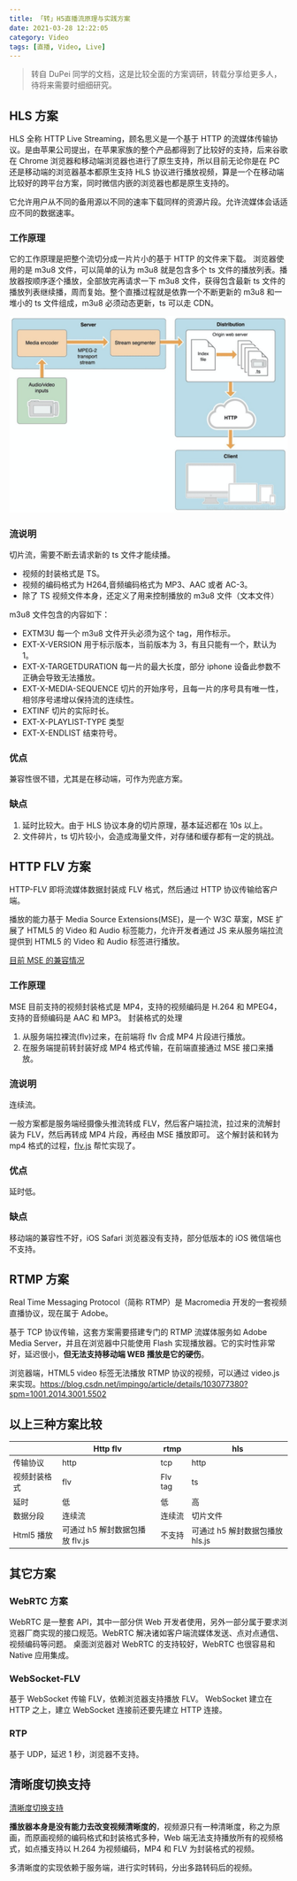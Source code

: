 ```yaml
---
title: 「转」H5直播流原理与实践方案
date: 2021-03-28 12:22:05
category: Video
tags: [直播, Video, Live]
---
```


> 转自 DuPei 同学的文档，这是比较全面的方案调研，转载分享给更多人，待将来需要时细细研究。

## HLS 方案

HLS 全称 HTTP Live Streaming，顾名思义是一个基于 HTTP 的流媒体传输协议。是由苹果公司提出，在苹果家族的整个产品都得到了比较好的支持，后来谷歌在 Chrome 浏览器和移动端浏览器也进行了原生支持，所以目前无论你是在 PC 还是移动端的浏览器基本都原生支持 HLS 协议进行播放视频，算是一个在移动端比较好的跨平台方案，同时微信内嵌的浏览器也都是原生支持的。

它允许用户从不同的备用源以不同的速率下载同样的资源片段。允许流媒体会话适应不同的数据速率。

### 工作原理

它的工作原理是把整个流切分成一片片小的基于 HTTP 的文件来下载。
浏览器使用的是 m3u8 文件，可以简单的认为 m3u8 就是包含多个 ts 文件的播放列表。播放器按顺序逐个播放，全部放完再请求一下 m3u8 文件，获得包含最新 ts 文件的播放列表继续播，周而复始。整个直播过程就是依靠一个不断更新的 m3u8 和一堆小的 ts 文件组成，m3u8 必须动态更新，ts 可以走 CDN。

![](/imgs/video_live_hls.png)

### 流说明

切片流，需要不断去请求新的 ts 文件才能续播。

- 视频的封装格式是 TS。
- 视频的编码格式为 H264,音频编码格式为 MP3、AAC 或者 AC-3。
- 除了 TS 视频文件本身，还定义了用来控制播放的 m3u8 文件（文本文件）

m3u8 文件包含的内容如下：

- EXTM3U
  每一个 m3u8 文件开头必须为这个 tag，用作标示。
- EXT-X-VERSION
  用于标示版本，当前版本为 3，有且只能有一个，默认为 1。
- EXT-X-TARGETDURATION
  每一片的最大长度，部分 iphone 设备此参数不正确会导致无法播放。
- EXT-X-MEDIA-SEQUENCE
  切片的开始序号，且每一片的序号具有唯一性，相邻序号递增以保持流的连续性。
- EXTINF
  切片的实际时长。
- EXT-X-PLAYLIST-TYPE
  类型
- EXT-X-ENDLIST
  结束符号。

### 优点

兼容性很不错，尤其是在移动端，可作为兜底方案。

### 缺点

1. 延时比较大。由于 HLS 协议本身的切片原理，基本延迟都在 10s 以上。
2. 文件碎片，ts 切片较小，会造成海量文件，对存储和缓存都有一定的挑战。

## HTTP FLV 方案

HTTP-FLV 即将流媒体数据封装成 FLV 格式，然后通过 HTTP 协议传输给客户端。

播放的能力基于 Media Source Extensions(MSE)，是一个 W3C 草案，MSE 扩展了 HTML5 的 Video 和 Audio 标签能力，允许开发者通过 JS 来从服务端拉流提供到 HTML5 的 Video 和 Audio 标签进行播放。

[目前 MSE 的兼容情况](https://caniuse.com/?search=Media%20Source%20Extensions)

### 工作原理

MSE 目前支持的视频封装格式是 MP4，支持的视频编码是 H.264 和 MPEG4，支持的音频编码是 AAC 和 MP3。
封装格式的处理

1. 从服务端拉裸流(flv)过来，在前端将 flv 合成 MP4 片段进行播放。
2. 在服务端提前转封装好成 MP4 格式传输，在前端直接通过 MSE 接口来播放。

### 流说明

连续流。

一般方案都是服务端经摄像头推流转成 FLV，然后客户端拉流，拉过来的流解封装为 FLV，然后再转成 MP4 片段，再经由 MSE 播放即可。
这个解封装和转为 mp4 格式的过程，[flv.js](https://github.com/bilibili/flv.js) 帮忙实现了。

### 优点

延时低。

### 缺点

移动端的兼容性不好，iOS Safari 浏览器没有支持，部分低版本的 iOS 微信端也不支持。

## RTMP 方案

Real Time Messaging Protocol（简称 RTMP）是 Macromedia 开发的一套视频直播协议，现在属于 Adobe。

基于 TCP 协议传输，这套方案需要搭建专门的 RTMP 流媒体服务如 Adobe Media Server，并且在浏览器中只能使用 Flash 实现播放器。它的实时性非常好，延迟很小，**但无法支持移动端 WEB 播放是它的硬伤**。

浏览器端，HTML5 video 标签无法播放 RTMP 协议的视频，可以通过 video.js 来实现。https://blog.csdn.net/impingo/article/details/103077380?spm=1001.2014.3001.5502

## 以上三种方案比较

|              | Http flv                        | rtmp    | hls                             |
| ------------ | ------------------------------- | ------- | ------------------------------- |
| 传输协议     | http                            | tcp     | http                            |
| 视频封装格式 | flv                             | Flv tag | ts                              |
| 延时         | 低                              | 低      | 高                              |
| 数据分段     | 连续流                          | 连续流  | 切片文件                        |
| Html5 播放   | 可通过 h5 解封数据包播放 flv.js | 不支持  | 可通过 h5 解封数据包播放 hls.js |

## 其它方案

### WebRTC 方案

WebRTC 是一整套 API，其中一部分供 Web 开发者使用，另外一部分属于要求浏览器厂商实现的接口规范。WebRTC 解决诸如客户端流媒体发送、点对点通信、视频编码等问题。
桌面浏览器对 WebRTC 的支持较好，WebRTC 也很容易和 Native 应用集成。

### WebSocket-FLV

基于 WebSocket 传输 FLV，依赖浏览器支持播放 FLV。
WebSocket 建立在 HTTP 之上，建立 WebSocket 连接前还要先建立 HTTP 连接。

### RTP

基于 UDP，延迟 1 秒，浏览器不支持。

## 清晰度切换支持

[清晰度切换支持](https://cloud.tencent.com/document/product/454/7503#.E5.8A.9F.E8.83.BD.E4.BB.8B.E7.BB.8D)

**播放器本身是没有能力去改变视频清晰度的**，视频源只有一种清晰度，称之为原画，而原画视频的编码格式和封装格式多种，Web 端无法支持播放所有的视频格式，如点播支持以 H.264 为视频编码，MP4 和 FLV 为封装格式的视频。

多清晰度的实现依赖于服务端，进行实时转码，分出多路转码后的视频。
